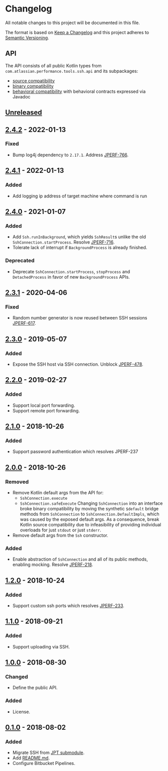 # Changelog
All notable changes to this project will be documented in this file.

The format is based on [Keep a Changelog](http://keepachangelog.com/en/1.0.0/)
and this project adheres to [Semantic Versioning](http://semver.org/spec/v2.0.0.html).

## API
The API consists of all public Kotlin types from `com.atlassian.performance.tools.ssh.api` and its subpackages:

  * [source compatibility]
  * [binary compatibility]
  * [behavioral compatibility] with behavioral contracts expressed via Javadoc

[source compatibility]: http://cr.openjdk.java.net/~darcy/OpenJdkDevGuide/OpenJdkDevelopersGuide.v0.777.html#source_compatibility
[binary compatibility]: http://cr.openjdk.java.net/~darcy/OpenJdkDevGuide/OpenJdkDevelopersGuide.v0.777.html#binary_compatibility
[behavioral compatibility]: http://cr.openjdk.java.net/~darcy/OpenJdkDevGuide/OpenJdkDevelopersGuide.v0.777.html#behavioral_compatibility

## [Unreleased]
[Unreleased]: https://github.com/atlassian/ssh/compare/release-2.4.2...master

## [2.4.2] - 2022-01-13
[2.4.2]: https://github.com/atlassian/ssh/compare/release-2.4.1...release-2.4.2

### Fixed
- Bump log4j dependency to `2.17.1`. Address [JPERF-766].

[JPERF-766]: https://ecosystem.atlassian.net/browse/JPERF-766

## [2.4.1] - 2022-01-13
[2.4.1]: https://github.com/atlassian/ssh/compare/release-2.4.0...release-2.4.1

### Added
- Add logging ip address of target machine where command is run

## [2.4.0] - 2021-01-07
[2.4.0]: https://github.com/atlassian/ssh/compare/release-2.3.1...release-2.4.0

### Added
- Add `Ssh.runInBackground`, which yields `SshResult`s unlike the old `SshConnection.startProcess`. Resolve [JPERF-716].
- Tolerate lack of interrupt if `BackgroundProcess` is already finished.

### Deprecated
- Deprecate `SshConnection.startProcess`, `stopProcess` and `DetachedProcess` in favor of new `BackgroundProcess` APIs.

[JPERF-716]: https://ecosystem.atlassian.net/browse/JPERF-716

## [2.3.1] - 2020-04-06
[2.3.1]: https://github.com/atlassian/ssh/compare/release-2.3.0...release-2.3.1

### Fixed
- Random number generator is now reused between SSH sessions [JPERF-617].

[JPERF-617]: https://ecosystem.atlassian.net/browse/JPERF-617

## [2.3.0] - 2019-05-07
[2.3.0]: https://github.com/atlassian/ssh/compare/release-2.2.0...release-2.3.0

### Added
- Expose the SSH host via SSH connection. Unblock [JPERF-478].

[JPERF-478]: https://ecosystem.atlassian.net/browse/JPERF-478

## [2.2.0] - 2019-02-27
[2.2.0]: https://github.com/atlassian/ssh/compare/release-2.1.0...release-2.2.0

### Added
- Support local port forwarding.
- Support remote port forwarding.

## [2.1.0] - 2018-10-26
[2.1.0]: https://github.com/atlassian/ssh/compare/release-2.0.0...release-2.1.0

### Added
- Support password authentication which resolves JPERF-237

[JPERF-237]: https://ecosystem.atlassian.net/browse/JPERF-237

## [2.0.0] - 2018-10-26
[2.0.0]: https://github.com/atlassian/ssh/compare/release-1.2.0...release-2.0.0

### Removed
- Remove Kotlin default args from the API for:
  - `SshConnection.execute`
  - `SshConnection.safeExecute`
  Changing `SshConnection` into an interface broke binary compatibility by moving the synthetic `$default` bridge
  methods from `SshConnection` to `SshConnection.DefaultImpls`, which was caused by the exposed default args.
  As a consequence, break Kotlin source compatibility due to infeasibility of providing individual overloads for
  just `stdout` or just `stderr`.
- Remove default args from the `Ssh` constructor.

### Added
- Enable abstraction of `SshConnection` and all of its public methods, enabling mocking. Resolve [JPERF-218].

[JPERF-218]: https://ecosystem.atlassian.net/browse/JPERF-218

## [1.2.0] - 2018-10-24
[1.2.0]: https://github.com/atlassian/ssh/compare/release-1.1.0...release-1.2.0

### Added
- Support custom ssh ports which resolves [JPERF-233].

[JPERF-233]: https://ecosystem.atlassian.net/browse/JPERF-233

## [1.1.0] - 2018-09-21
[1.1.0]: https://github.com/atlassian/ssh/compare/release-1.0.0...release-1.1.0

### Added
- Support uploading via SSH.

## [1.0.0] - 2018-08-30
[1.0.0]: https://github.com/atlassian/ssh/compare/release-0.1.0...release-1.0.0

### Changed
- Define the public API.

### Added
- License.

## [0.1.0] - 2018-08-02
[0.1.0]: https://github.com/atlassian/ssh/compare/initial-commit...release-0.1.0

### Added
- Migrate SSH from [JPT submodule].
- Add [README.md](README.md).
- Configure Bitbucket Pipelines.

[JPT submodule]: https://stash.atlassian.com/projects/JIRASERVER/repos/jira-performance-tests/browse/ssh?at=cb909508d9c504d7126d68af9c72087f5822ff2b

